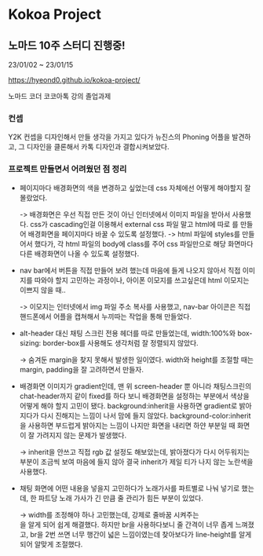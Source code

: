 # Kokoa Project

## 노마드 10주 스터디 진행중!

23/01/02 ~ 23/01/15

https://hyeond0.github.io/kokoa-project/

노마드 코더 코코아톡 강의 졸업과제

### 컨셉

Y2K 컨셉을 디자인해서 만들 생각을 가지고 있다가 뉴진스의 Phoning 어플을 발견하고, 그 디자인을 클론해서 카톡 디자인과 결합시켜보았다.

### 프로젝트 만들면서 어려웠던 점 정리

- 페이지마다 배경화면의 색을 변경하고 싶었는데 css 자체에선 어떻게 해야할지 잘 몰랐었다.

  -> 배경화면은 우선 직접 만든 것이 아닌 인터넷에서 이미지 파일을 받아서 사용했다.
  css가 cascading인걸 이용해서 external css 파일 말고 html에 따로 <styles>를 만들어 배경화면을 페이지마다 바꿀 수 있도록 설정했다.
  -> html 파일에 styles를 만들어서 했다가, 각 html 파일의 body에 class를 주어 css 파일만으로 해당 화면마다 다른 배경화면이 나올 수 있도록 설정했다.

- nav bar에서 버튼을 직접 만들어 보려 했는데 마음에 들게 나오지 않아서 직접 이미지를 따와야 할지 고민하는 과정이나,
  아이폰 이모지를 쓰고싶은데 html 이모지는 이쁘지 않을 때..
  
  -> 이모지는 인터넷에서 img 파일 주소 복사를 사용했고, nav-bar 아이콘은 직접 핸드폰에서 어플을 캡쳐해서 누끼따는 작업을 통해 만들었다.

- alt-header 대신 채팅 스크린 전용 헤더를 따로 만들었는데, width:100%와 box-sizing: border-box를 사용해도 생각처럼 잘 정렬되지 않았다.

  → 숨겨둔 margin을 찾지 못해서 발생한 일이였다. width와 height를 조절할 때는 margin, padding을 잘 고려하면서 만들자.

- 배경화면 이미지가 gradient인데, 맨 위 screen-header 뿐 아니라 채팅스크린의 chat-header까지 같이 fixed를 하다 보니 배경화면을 설정하는 부분에서 색상을 어떻게 해야 할지 고민이 됐다.
  background:inherit을 사용하면 gradient로 밝아지다가 다시 진해지는 느낌이 나서 맘에 들지 않았다.
  background-color:inherit을 사용하면 부드럽게 밝아지는 느낌이 나지만 화면을 내리면 하얀 부분일 때 화면이 잘 가려지지 않는 문제가 발생했다.
  
  -> inherit을 안쓰고 직접 rgb 값 설정도 해보았는데, 밝아졌다가 다시 어두워지는 부분이 조금씩 보여 마음에 들지 않아 결국 inherit가 제일 티가 나지 않는 노란색을 사용했다.

- 채팅 화면에 어떤 내용을 넣을지 고민하다가 노래가사를 파트별로 나눠 넣기로 했는데, 한 파트당 노래 가사가 긴 만큼 줄 관리가 힘든 부분이 있었다.
  
  -> width를 조정해야 하나 고민했는데, 강제로 줄바꿈 시켜주는 <br/>을 알게 되어 쉽게 해결했다.
  하지만 br을 사용하다보니 줄 간격이 너무 좁게 느껴졌고, br을 2번 쓰면 너무 행간이 넓은 느낌이였는데 찾아보다가 line-height를 알게 되어 알맞게 조절했다.
